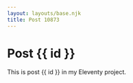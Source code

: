 ```yaml
---
layout: layouts/base.njk
title: Post 10873
---
```


# Post {{ id }}

This is post {{ id }} in my Eleventy project.

